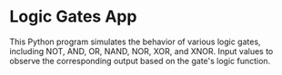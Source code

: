 # Logic Gates App

This Python program simulates the behavior of various logic gates, including NOT, AND, OR, NAND, NOR, XOR, and XNOR. Input values to observe the corresponding output based on the gate's logic function.

